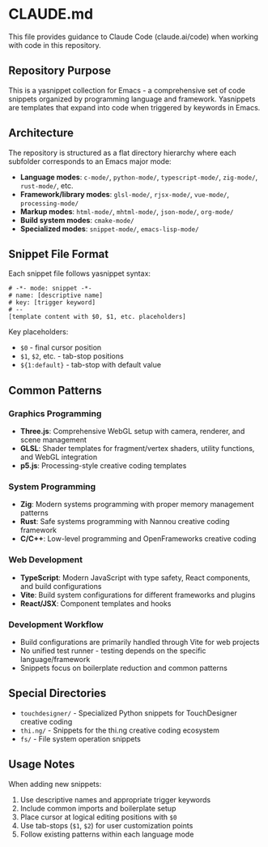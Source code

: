 # CLAUDE.md

This file provides guidance to Claude Code (claude.ai/code) when working with code in this repository.

## Repository Purpose

This is a yasnippet collection for Emacs - a comprehensive set of code snippets organized by programming language and framework. Yasnippets are templates that expand into code when triggered by keywords in Emacs.

## Architecture

The repository is structured as a flat directory hierarchy where each subfolder corresponds to an Emacs major mode:

- **Language modes**: `c-mode/`, `python-mode/`, `typescript-mode/`, `zig-mode/`, `rust-mode/`, etc.
- **Framework/library modes**: `glsl-mode/`, `rjsx-mode/`, `vue-mode/`, `processing-mode/`
- **Markup modes**: `html-mode/`, `mhtml-mode/`, `json-mode/`, `org-mode/`
- **Build system modes**: `cmake-mode/`
- **Specialized modes**: `snippet-mode/`, `emacs-lisp-mode/`

## Snippet File Format

Each snippet file follows yasnippet syntax:
```
# -*- mode: snippet -*-
# name: [descriptive name]
# key: [trigger keyword]
# --
[template content with $0, $1, etc. placeholders]
```

Key placeholders:
- `$0` - final cursor position
- `$1`, `$2`, etc. - tab-stop positions
- `${1:default}` - tab-stop with default value

## Common Patterns

### Graphics Programming
- **Three.js**: Comprehensive WebGL setup with camera, renderer, and scene management
- **GLSL**: Shader templates for fragment/vertex shaders, utility functions, and WebGL integration
- **p5.js**: Processing-style creative coding templates

### System Programming
- **Zig**: Modern systems programming with proper memory management patterns
- **Rust**: Safe systems programming with Nannou creative coding framework
- **C/C++**: Low-level programming and OpenFrameworks creative coding

### Web Development
- **TypeScript**: Modern JavaScript with type safety, React components, and build configurations
- **Vite**: Build system configurations for different frameworks and plugins
- **React/JSX**: Component templates and hooks

### Development Workflow
- Build configurations are primarily handled through Vite for web projects
- No unified test runner - testing depends on the specific language/framework
- Snippets focus on boilerplate reduction and common patterns

## Special Directories

- `touchdesigner/` - Specialized Python snippets for TouchDesigner creative coding
- `thi.ng/` - Snippets for the thi.ng creative coding ecosystem
- `fs/` - File system operation snippets

## Usage Notes

When adding new snippets:
1. Use descriptive names and appropriate trigger keywords
2. Include common imports and boilerplate setup
3. Place cursor at logical editing positions with `$0`
4. Use tab-stops (`$1`, `$2`) for user customization points
5. Follow existing patterns within each language mode